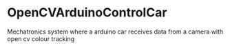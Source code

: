 # OpenCVArduinoControlCar
Mechatronics system where a arduino car receives data from a camera with open cv colour tracking
